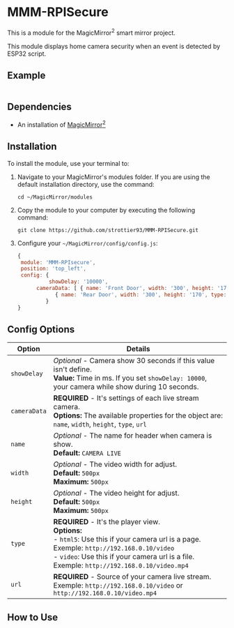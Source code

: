 # MMM-RPISecure
This is a module for the MagicMirror<sup>2</sup> smart mirror project.

This module displays home camera security when an event is detected by ESP32 script.

## Example

![]()

## Dependencies
  * An installation of [MagicMirror<sup>2</sup>](https://github.com/MichMich/MagicMirror)

## Installation
To install the module, use your terminal to:
 1. Navigate to your MagicMirror's modules folder. If you are using the default installation directory, use the command:
    
    `cd ~/MagicMirror/modules`
    
 2. Copy the module to your computer by executing the following command:
    
    `git clone https://github.com/strottier93/MMM-RPISecure.git`
    
 3. Configure your `~/MagicMirror/config/config.js`:

    ```js
    {
	 module: 'MMM-RPIsecure',
	 position: 'top_left',
	 config: {
	          showDelay: '10000',
		  cameraData: [ { name: 'Front Door', width: '300', height: '170', type: 'html5', url: 'http://ADDRESS_IP/video' },
				{ name: 'Rear Door', width: '300', height: '170', type: 'video', url: 'http://ADDRESS_IP/video.mp4' } ]
	         }
    }
    ```

## Config Options
| Option                  | Details                                                                                                                                                                                                                                            |
| ----------------------- | -------------------------------------------------------------------------------------------------------------------------------------------------------------------------------------------------------------------------------------------------- |
| `showDelay`             | _Optional_ - Camera show 30 seconds if this value isn't define.<br />**Value:** Time in ms. If you set `showDelay: 10000`, your camera while show during 10 seconds.                                                                               |  
| `cameraData`            | **REQUIRED** - It's settings of each live stream camera.<br />**Options:** The available properties for the object are: `name`, `width`, `height`, `type`, `url`                                                                                   |
| `name`                  | _Optional_ - The name for header when camera is show.<br />**Default:** `CAMERA LIVE`                                                                                                                                                              |
| `width`                 | _Optional_ - The video width for adjust.<br />**Default:** `500px`<br />**Maximum:** `500px`                                                                                                                                                       |
| `height`                | _Optional_ - The video height for adjust.<br />**Default:** `500px`<br />**Maximum:** `500px`                                                                                                                                                      |
| `type`                  | **REQUIRED** - It's the player view.<br />**Options:**<br />- `html5`: Use this if your camera url is a page. Exemple: `http://192.168.0.10/video`<br />- `video`: Use this if your camera url is a file. Exemple: `http://192.168.0.10/video.mp4` |
| `url`                   | **REQUIRED** - Source of your camera live stream. Exemple: `http://192.168.0.10/video` or `http://192.168.0.10/video.mp4`                                                                                                                          |


## How to Use
